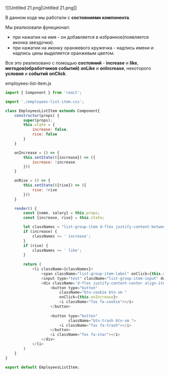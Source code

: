 ![[Untitled 21.png|Untitled 21.png]]

В данном коде мы работали с **состояниями компонента**.

Мы реализовали функционал:

- при нажатии на имя - он добавляется в избранное(появляется иконка звездочки).
- при нажатии на иконку оранжевого кружечка - надпись имени и надпись цены выделяется оранжевым цветом.

  

Все это реализовано с помощью **состояний** - **increase** и **like**, **методов(обработчиков событий)** **onLike** и **onIncrease**, некоторого **условия** и **событий** **onClick**.

employees-list-item.js

```JavaScript
import { Component } from 'react';

import './employees-list-item.css';

class EmployeesListItem extends Component{
    constructor(props) {
        super(props);
        this.state = {
            increase: false,
            rise: false
        }
    }

    onIncrease = () => {
        this.setState(({increase}) => ({
            increase: !increase
        }))
    }

    onRise = () => {
        this.setState(({rise}) => ({
            rise: !rise
        }))
    }

    render() {
        const {name, salary} = this.props;
        const {increase, rise} = this.state;

        let classNames = "list-group-item d-flex justify-content-between";
        if (increase) {
            classNames += ' increase';
        }
        if (rise) {
            classNames += ' like';
        }
    
        return (
            <li className={classNames}>
                <span className="list-group-item-label" onClick={this.onRise}>{name}</span>
                <input type="text" className="list-group-item-input" defaultValue={salary + '$'}/>
                <div className='d-flex justify-content-center align-items-center'>
                    <button type="button"
                        className="btn-cookie btn-sm "
                        onClick={this.onIncrease}>
                        <i className="fas fa-cookie"></i>
                    </button>
    
                    <button type="button"
                            className="btn-trash btn-sm ">
                        <i className="fas fa-trash"></i>
                    </button>
                    <i className="fas fa-star"></i>
                </div>
            </li>
        )
    }
}

export default EmployeesListItem;
```